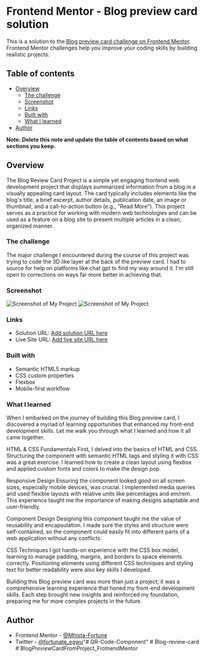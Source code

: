 # Frontend Mentor - Blog preview card solution

This is a solution to the [Blog preview card challenge on Frontend Mentor](https://www.frontendmentor.io/challenges/blog-preview-card-ckPaj01IcS). Frontend Mentor challenges help you improve your coding skills by building realistic projects. 

## Table of contents

- [Overview](#overview)
  - [The challenge](#the-challenge)
  - [Screenshot](#screenshot)
  - [Links](#links)
  - [Built with](#built-with)
  - [What I learned](#what-i-learned)
- [Author](#author)

**Note: Delete this note and update the table of contents based on what sections you keep.**

## Overview

The Blog Review Card Project is a simple yet engaging frontend web development project that displays summarized information from a blog in a visually appealing card layout. The card typically includes elements like the blog's title, a brief excerpt, author details, publication date, an image or thumbnail, and a call-to-action button (e.g., "Read More"). This project serves as a practice for working with modern web technologies and can be used as a feature on a blog site to present multiple articles in a clean, organized manner.


### The challenge

The major challenge I encountered during the course of this project was trying to code the 3D like layer at the back of the preview card. I had to source for help on platforms like chat gpt to find my way around it. I'm still open to corrections on ways far more better in achieving that.

### Screenshot

![Screenshot of My Project](assets/screenshots/desktop-blog-review.png)
![Screenshot of My Project](assets/screenshots/mobile-blog-review.png)


### Links

- Solution URL: [Add solution URL here](https://your-solution-url.com)
- Live Site URL: [Add live site URL here](https://your-live-site-url.com)

### Built with

- Semantic HTML5 markup
- CSS custom properties
- Flexbox
- Mobile-first workflow

### What I learned

When I embarked on the journey of building this Blog preview card, I discovered a myriad of learning opportunities that enhanced my front-end development skills. Let me walk you through what I learned and how it all came together.

HTML & CSS Fundamentals
First, I delved into the basics of HTML and CSS. Structuring the component with semantic HTML tags and styling it with CSS was a great exercise. I learned how to create a clean layout using flexbox and applied custom fonts and colors to make the design pop.

Responsive Design
Ensuring the component looked good on all screen sizes, especially mobile devices, was crucial. I implemented media queries and used flexible layouts with relative units like percentages and em/rem. This experience taught me the importance of making designs adaptable and user-friendly.

Component Design
Designing this component taught me the value of reusability and encapsulation. I made sure the styles and structure were self-contained, so the component could easily fit into different parts of a web application without any conflicts.

CSS Techniques
I got hands-on experience with the CSS box model, learning to manage padding, margins, and borders to space elements correctly. Positioning elements using different CSS techniques and styling text for better readability were also key skills I developed.

Building this Blog preview card was more than just a project; it was a comprehensive learning experience that honed my front-end development skills. Each step brought new insights and reinforced my foundation, preparing me for more complex projects in the future.

## Author

- Frontend Mentor - [@Mhista-Fortune](https://www.frontendmentor.io/profile/Mhista-Fortune)
- Twitter - [@fortunate_egwu](https://www.twitter.com/fortunate_egwu)"# QR-Code-Component" 
#   B l o g - r e v i e w - c a r d  
 #   B l o g _ P r e v i e w _ C a r d _ F r o m _ P r o j e c t _ F r o t n e n d M e n t o r  
 